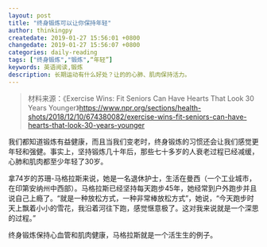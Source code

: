 ```yaml
---
layout: post
title: "终身锻炼可以让你保持年轻"
author: thinkingpy
createdate: 2019-01-27 15:56:01 +0800
changedate: 2019-01-27 15:56:07 +0800
categories: daily-reading
tags: ["终身锻炼","锻炼",“年轻”]
keywords: 英语阅读,锻炼
description: 长期运动有什么好处？让的的心肺、肌肉保持活力。
---
```


> 材料来源：《Exercise Wins: Fit Seniors Can Have Hearts That Look 30 Years Younger》<https://www.npr.org/sections/health-shots/2018/12/10/674380082/exercise-wins-fit-seniors-can-have-hearts-that-look-30-years-younger>

我们都知道锻炼有益健康，而且当我们变老时，终身锻炼的习惯还会让我们感觉更年轻和强健。事实上，坚持锻炼几十年后，那些七十多岁的人衰老过程已经减缓，心肺和肌肉都至少年轻了30岁。

拿74岁的苏珊-马格拉斯来说，她是一名退休护士，生活在曼西（一个工业城市，在印第安纳州中西部）。马格拉斯已经坚持每天跑步45年，她经常到户外跑步并且说自己上瘾了。“就是一种放松方式，一种非常棒放松方式”，她说，“今天跑步时天上飘着小小的雪花，我沿着河往下跑，感觉惬意极了。这对我来说就是一个深思的过程。”

终身锻炼保持心血管和肌肉健康，马格拉斯就是一个活生生的例子。